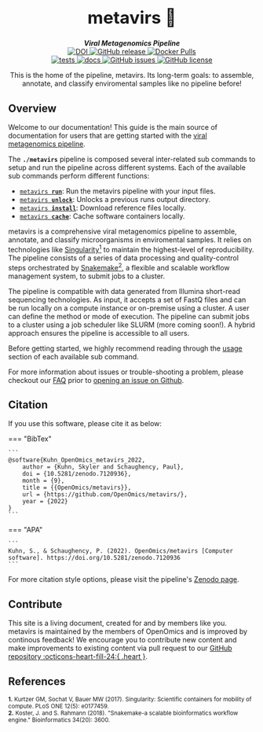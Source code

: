 <div align="center">

  <h1 style="font-size: 250%">metavirs 🔬</h1>

  <b><i>Viral Metagenomics Pipeline</i></b><br>
  <a href="https://doi.org/10.5281/zenodo.7120936">
      <img src="https://zenodo.org/badge/DOI/10.5281/zenodo.7120936.svg" alt="DOI">
  </a>
  <a href="https://github.com/OpenOmics/metavirs/releases">
    <img alt="GitHub release" src="https://img.shields.io/github/v/release/OpenOmics/metavirs?color=blue&include_prereleases">
  </a>
  <a href="https://hub.docker.com/repository/docker/skchronicles/metavirs">
    <img alt="Docker Pulls" src="https://img.shields.io/docker/pulls/skchronicles/metavirs">
  </a><br>
  <a href="https://github.com/OpenOmics/metavirs/actions/workflows/main.yaml">
    <img alt="tests" src="https://github.com/OpenOmics/metavirs/workflows/tests/badge.svg">
  </a>
  <a href="https://github.com/OpenOmics/metavirs/actions/workflows/docs.yml">
    <img alt="docs" src="https://github.com/OpenOmics/metavirs/workflows/docs/badge.svg">
  </a>
  <a href="https://github.com/OpenOmics/metavirs/issues">
    <img alt="GitHub issues" src="https://img.shields.io/github/issues/OpenOmics/metavirs?color=brightgreen">
  </a>
  <a href="https://github.com/OpenOmics/metavirs/blob/main/LICENSE">
    <img alt="GitHub license" src="https://img.shields.io/github/license/OpenOmics/metavirs">
  </a>

  <p>
    This is the home of the pipeline, metavirs. Its long-term goals: to assemble, annotate, and classify enviromental samples like no pipeline before!
  </p>

</div>  


## Overview
Welcome to our documentation! This guide is the main source of documentation for users that are getting started with the [viral metagenomics pipeline](https://github.com/OpenOmics/metavirs/). 

The **`./metavirs`** pipeline is composed several inter-related sub commands to setup and run the pipeline across different systems. Each of the available sub commands perform different functions: 

 * [<code>metavirs <b>run</b></code>](usage/run.md): Run the metavirs pipeline with your input files.
 * [<code>metavirs <b>unlock</b></code>](usage/unlock.md): Unlocks a previous runs output directory.
 * [<code>metavirs <b>install</b></code>](usage/install.md): Download reference files locally.
 * [<code>metavirs <b>cache</b></code>](usage/cache.md): Cache software containers locally.

metavirs is a comprehensive viral metagenomics pipeline to assemble, annotate, and classify microorganisms in enviromental samples. It relies on technologies like [Singularity<sup>1</sup>](https://singularity.lbl.gov/) to maintain the highest-level of reproducibility. The pipeline consists of a series of data processing and quality-control steps orchestrated by [Snakemake<sup>2</sup>](https://snakemake.readthedocs.io/en/stable/), a flexible and scalable workflow management system, to submit jobs to a cluster.

The pipeline is compatible with data generated from Illumina short-read sequencing technologies. As input, it accepts a set of FastQ files and can be run locally on a compute instance or on-premise using a cluster. A user can define the method or mode of execution. The pipeline can submit jobs to a cluster using a job scheduler like SLURM (more coming soon!). A hybrid approach ensures the pipeline is accessible to all users.

Before getting started, we highly recommend reading through the [usage](usage/run.md) section of each available sub command.

For more information about issues or trouble-shooting a problem, please checkout our [FAQ](faq/questions.md) prior to [opening an issue on Github](https://github.com/OpenOmics/metavirs/issues).

## Citation

If you use this software, please cite it as below:  

=== "BibTex"

    ```
    @software{Kuhn_OpenOmics_metavirs_2022,
        author = {Kuhn, Skyler and Schaughency, Paul},
        doi = {10.5281/zenodo.7120936},
        month = {9},
        title = {{OpenOmics/metavirs}},
        url = {https://github.com/OpenOmics/metavirs/},
        year = {2022}
    }
    ```

=== "APA"

    ``` 
    Kuhn, S., & Schaughency, P. (2022). OpenOmics/metavirs [Computer software]. https://doi.org/10.5281/zenodo.7120936
    ```

For more citation style options, please visit the pipeline's [Zenodo page](https://doi.org/10.5281/zenodo.7120936).

## Contribute 

This site is a living document, created for and by members like you. metavirs is maintained by the members of OpenOmics and is improved by continous feedback! We encourage you to contribute new content and make improvements to existing content via pull request to our [GitHub repository :octicons-heart-fill-24:{ .heart }](https://github.com/OpenOmics/metavirs).

## References
<sup>**1.**  Kurtzer GM, Sochat V, Bauer MW (2017). Singularity: Scientific containers for mobility of compute. PLoS ONE 12(5): e0177459.</sup>  
<sup>**2.**  Koster, J. and S. Rahmann (2018). "Snakemake-a scalable bioinformatics workflow engine." Bioinformatics 34(20): 3600.</sup>  
